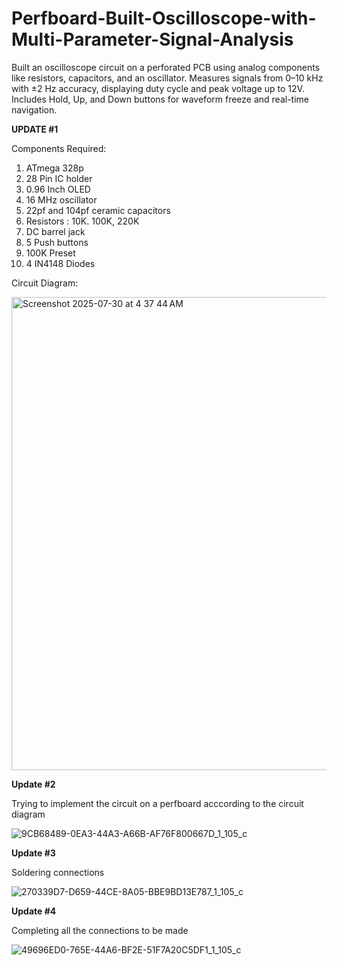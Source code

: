 # Perfboard-Built-Oscilloscope-with-Multi-Parameter-Signal-Analysis
Built an oscilloscope circuit on a perforated PCB using analog components like resistors, capacitors, and an oscillator. Measures signals from 0–10 kHz with ±2 Hz accuracy, displaying duty cycle and peak voltage up to 12V. Includes Hold, Up, and Down buttons for waveform freeze and real-time navigation.

**UPDATE #1**

Components Required:

1. ATmega 328p
2. 28 Pin IC holder
3. 0.96 Inch OLED
4. 16 MHz oscillator
5. 22pf and 104pf ceramic capacitors
6. Resistors : 10K. 100K, 220K
7. DC barrel jack
8. 5 Push buttons
9. 100K Preset
10. 4 IN4148 Diodes

Circuit Diagram:

<img width="1367" height="757" alt="Screenshot 2025-07-30 at 4 37 44 AM" src="https://github.com/user-attachments/assets/a83d4b1c-9c1a-47f4-a121-4033854c817e" />

**Update #2**

Trying to implement the circuit on a perfboard acccording to the circuit diagram

![9CB68489-0EA3-44A3-A66B-AF76F800667D_1_105_c](https://github.com/user-attachments/assets/e7e09b76-bd59-40c0-a349-56d4d2e25878)
 
 
**Update #3**

Soldering connections

![270339D7-D659-44CE-8A05-BBE9BD13E787_1_105_c](https://github.com/user-attachments/assets/9b7ee3f9-3413-43ed-ada2-879a2e9ec1db)

**Update #4**

Completing all the connections to be made

![49696ED0-765E-44A6-BF2E-51F7A20C5DF1_1_105_c](https://github.com/user-attachments/assets/2e17fe8d-c317-4e58-8933-7e52d84b4eb8)




 

